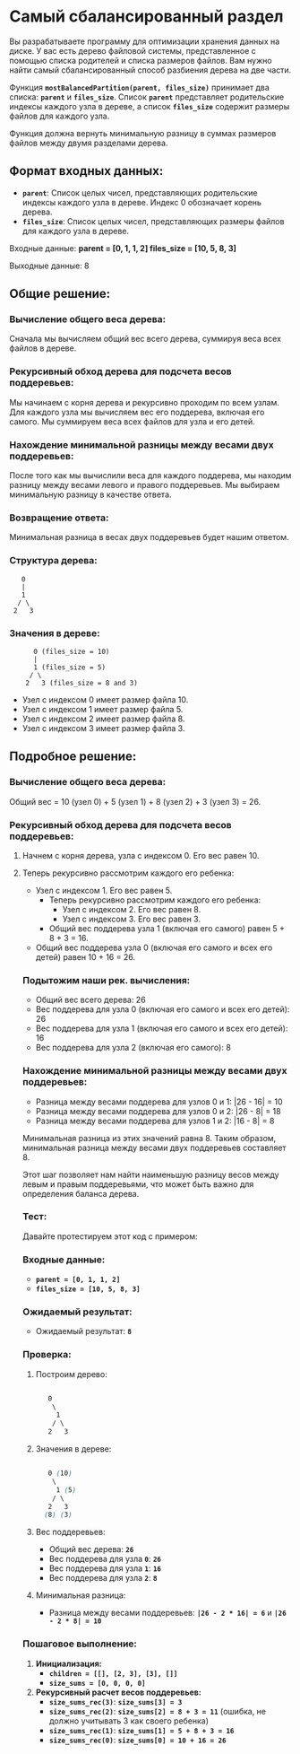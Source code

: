 # **Самый сбалансированный раздел**

Вы разрабатываете программу для оптимизации хранения данных на диске. У вас есть дерево файловой системы, представленное с помощью списка родителей и списка размеров файлов. Вам нужно найти самый сбалансированный способ разбиения дерева на две части.

Функция **`mostBalancedPartition(parent, files_size)`** принимает два списка: **`parent`** и **`files_size`**. Список **`parent`** представляет родительские индексы каждого узла в дереве, а список **`files_size`** содержит размеры файлов для каждого узла.

Функция должна вернуть минимальную разницу в суммах размеров файлов между двумя разделами дерева.

## **Формат входных данных:**

- **`parent`**: Список целых чисел, представляющих родительские индексы каждого узла в дереве. Индекс 0 обозначает корень дерева.
- **`files_size`**: Список целых чисел, представляющих размеры файлов для каждого узла в дереве.

Входные данные:    **parent = [0, 1, 1, 2] files_size = [10, 5, 8, 3]**

Выходные данные: 8

## **Общие решение:**

### Вычисление общего веса дерева:

Сначала мы вычисляем общий вес всего дерева, суммируя веса всех файлов в дереве.

### Рекурсивный обход дерева для подсчета весов поддеревьев:

Мы начинаем с корня дерева и рекурсивно проходим по всем узлам. Для каждого узла мы вычисляем вес его поддерева, включая его самого. Мы суммируем веса всех файлов для узла и его детей.

### Нахождение минимальной разницы между весами двух поддеревьев:

После того как мы вычислили веса для каждого поддерева, мы находим разницу между весами левого и правого поддеревьев. Мы выбираем минимальную разницу в качестве ответа.

### Возвращение ответа:

Минимальная разница в весах двух поддеревьев будет нашим ответом.

### **Структура дерева:**

```
   0
   |
   1
  / \
 2   3
```

### Значения в дереве:

```
      0 (files_size = 10)
      |
      1 (files_size = 5)
     / \
    2   3 (files_size = 8 and 3)
```

- Узел с индексом 0 имеет размер файла 10.
- Узел с индексом 1 имеет размер файла 5.
- Узел с индексом 2 имеет размер файла 8.
- Узел с индексом 3 имеет размер файла 3.

## Подробное решение:

### Вычисление общего веса дерева:

   Общий вес = 10 (узел 0) + 5 (узел 1) + 8 (узел 2) + 3 (узел 3) = 26.

### Рекурсивный обход дерева для подсчета весов поддеревьев:

1. Начнем с корня дерева, узла с индексом 0. Его вес равен 10.
2. Теперь рекурсивно рассмотрим каждого его ребенка:
    - Узел с индексом 1. Его вес равен 5.
        - Теперь рекурсивно рассмотрим каждого его ребенка:
            - Узел с индексом 2. Его вес равен 8.
            - Узел с индексом 3. Его вес равен 3.
        - Общий вес поддерева узла 1 (включая его самого) равен 5 + 8 + 3 = 16.
    - Общий вес поддерева узла 0 (включая его самого и всех его детей) равен 10 + 16 = 26.
    
    ### Подытожим наши рек. вычисления:
    
    - Общий вес всего дерева: 26
    - Вес поддерева для узла 0 (включая его самого и всех его детей): 26
    - Вес поддерева для узла 1 (включая его самого и всех его детей): 16
    - Вес поддерева для узла 2 (включая его самого): 8
    
    ### Нахождение минимальной разницы между весами двух поддеревьев:
    
    - Разница между весами поддерева для узлов 0 и 1: |26 - 16| = 10
    - Разница между весами поддерева для узлов 0 и 2: |26 - 8| = 18
    - Разница между весами поддерева для узлов 1 и 2: |16 - 8| = 8
    
    Минимальная разница из этих значений равна 8. Таким образом, минимальная разница между весами двух поддеревьев составляет 8.
    
    Этот шаг позволяет нам найти наименьшую разницу весов между левым и правым поддеревьями, что может быть важно для определения баланса дерева.
    
    ### **Тест:**
    
    Давайте протестируем этот код с примером:
    
    ### **Входные данные:**
    
    - **`parent = [0, 1, 1, 2]`**
    - **`files_size = [10, 5, 8, 3]`**
    
    ### **Ожидаемый результат:**
    
    - Ожидаемый результат: **`8`**
    
    ### **Проверка:**
    
    1. Построим дерево:
        
        ```markdown
        
           0
            \
             1
            / \
           2   3
        ```
        
    2. Значения в дереве:
        
        ```scss
        
           0 (10)
            \
             1 (5)
            / \
           2   3
          (8) (3)
        ```
        
    3. Вес поддеревьев:
        - Общий вес дерева: **`26`**
        - Вес поддерева для узла **`0`**: **`26`**
        - Вес поддерева для узла **`1`**: **`16`**
        - Вес поддерева для узла **`2`**: **`8`**
    4. Минимальная разница:
        - Разница между весами поддеревьев: **`|26 - 2 * 16| = 6`** и **`|26 - 2 * 8| = 10`**
    
    ### **Пошаговое выполнение:**
    
    1. **Инициализация:**
        - **`children = [[], [2, 3], [3], []]`**
        - **`size_sums = [0, 0, 0, 0]`**
    2. **Рекурсивный расчет весов поддеревьев:**
        - **`size_sums_rec(3)`**: **`size_sums[3] = 3`**
        - **`size_sums_rec(2)`**: **`size_sums[2] = 8 + 3 = 11`** (ошибка, не должно учитывать 3 как своего ребенка)
        - **`size_sums_rec(1)`**: **`size_sums[1] = 5 + 8 + 3 = 16`**
        - **`size_sums_rec(0)`**: **`size_sums[0] = 10 + 16 = 26`**
